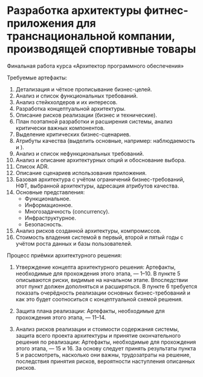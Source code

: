 # Разработка архитектуры фитнес-приложения для транснациональной компании, производящей спортивные товары
Финальная работа курса «Архитектор программного обеспечения» 

Требуемые артефакты:
1. Детализация и чёткое прописывание бизнес-целей. 
2. Анализ и список функциональных требований.
3. Анализ стейкхолдеров и их интересов.
4. Разработка концептуальной архитектуры.
5. Описание рисков реализации (бизнес и технические).
6. План поэтапной разработки и расширения системы, анализ критически важных компонентов. 
7. Выделение критических бизнес-сценариев.
8. Атрибуты качества (выделить основные, например: наблюдаемость и ).
9. Анализ и список нефункциональных требований.
10. Анализ и описание архитектурных опций и обоснование выбора. 
11. Список ADR. 
12. Описание сценариев использования приложения. 
13. Базовая архитектура с учётом ограничений бизнес-требований, НФТ, выбранной архитектуры, адресация атрибутов качества.
14. Основные представления: 
     - Функциональное. 
     - Информационное.
     - Многозадачность (concurrency).
     - Инфраструктурное.
     - Безопасность. 
15. Анализ рисков созданной архитектуры, компромиссов.
16. Стоимость владения системой в первый, второй и пятый годы с учётом роста данных и базы пользователей. 

Процесс приёмки архитектурного решения:

1. Утверждение концепта архитектурного решения:
  Артефакты, необходимые для прохождения этого этапа, — 1–10.
  В пункте 5 описываются риски, видимые на начальном этапе. Впоследствии этот пункт должен дополняться и расширяться. 
  В пункте 6 требуется показать очерёдность реализации основных бизнес-требований и как это будет соотноситься с концептуальной схемой решения. 

2. Защита плана реализации:
  Артефакты, необходимые для прохождения этого этапа, — 11–14.

3. Анализ рисков реализации и стоимости содержания системы, защита всего проекта архитектуры и принятие окончательного решения по реализации: 
  Артефакты, необходимые для прохождения этого этапа, — 15 и 16.
  За основу следует принять результаты пункта 5 и рассмотреть, насколько они важны, трудозатраты на решение, последствия принятия рисков, вероятности наступления описанных рисков. 
